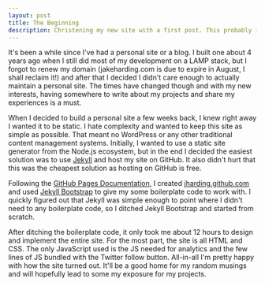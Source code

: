 ```yaml
---
layout: post
title: The Beginning
description: Christening my new site with a first post. This probably isn't worth your time to read, wait until the next post. 
---
```


It's been a while since I've had a personal site or a blog. I built one about 4 years ago when I still did most of my development on a LAMP stack, but I forgot to renew my domain (jakeharding.com is due to expire in August, I shall reclaim it!) and after that I decided I didn't care enough to actually maintain a personal site. The times have changed though and with my new interests, having somewhere to write about my projects and share my experiences is a must.

When I decided to build a personal site a few weeks back, I knew right away I wanted it to be static. I hate complexity and wanted to keep this site as simple as possible. That meant no WordPress or any other traditional content management systems. Initially, I wanted to use a static site generator from the Node.js ecosystem, but in the end I decided the easiest solution was to use [Jekyll](https://github.com/mojombo/jekyll) and host my site on GitHub. It also didn't hurt that this was the cheapest solution as hosting on GitHub is free. 

Following the [GitHub Pages Documentation](http://help.github.com/pages/), I created [jharding.github.com](https://github.com/jharding/jharding.github.com) and used [Jekyll Bootstrap](http://jekyllbootstrap.com/) to give my some boilerplate code to work with. I quickly figured out that Jekyll was simple enough to point where I didn't need to any boilerplate code, so I ditched Jekyll Bootstrap and started from scratch.

After ditching the boilerplate code, it only took me about 12 hours to design and implement the entire site. For the most part, the site is all HTML and CSS. The only JavaScript used is  the JS needed for analytics and the few lines of JS bundled with the Twitter follow button. All-in-all I'm pretty happy with how the site turned out. It'll be a good home for my random musings and will hopefully lead to some my exposure for my projects. 
